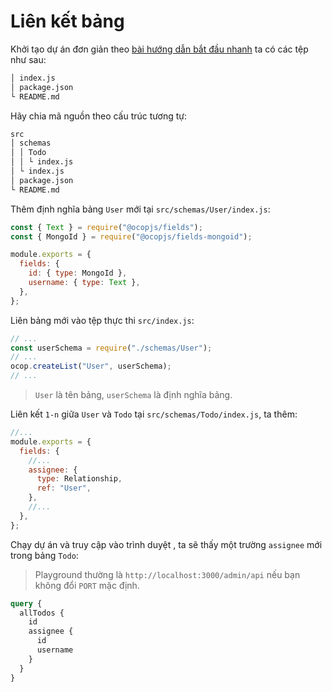 # Liên kết bảng

Khởi tạo dự án đơn giản theo [bài hướng dẫn bắt đầu nhanh](https://ocopee.com/open-source/ocopjs/tutorials/new-project) ta có các tệp như sau:

```sh
│ index.js
│ package.json
└ README.md
```

Hãy chia mã nguồn theo cấu trúc tương tự:

```sh
src
│ schemas
│ │ Todo
│ │ └ index.js
│ └ index.js
│ package.json
└ README.md
```

Thêm định nghĩa bảng `User` mới tại `src/schemas/User/index.js`:

```js
const { Text } = require("@ocopjs/fields");
const { MongoId } = require("@ocopjs/fields-mongoid");

module.exports = {
  fields: {
    id: { type: MongoId },
    username: { type: Text },
  },
};
```

Liên bảng mới vào tệp thực thi `src/index.js`:

```js
// ...
const userSchema = require("./schemas/User");
// ...
ocop.createList("User", userSchema);
// ...
```

> `User` là tên bảng, `userSchema` là định nghĩa bảng.

Liên kết `1-n` giữa `User` và `Todo` tại `src/schemas/Todo/index.js`, ta thêm:

```js
//...
module.exports = {
  fields: {
    //...
    assignee: {
      type: Relationship,
      ref: "User",
    },
    //...
  },
};
```

Chạy dự án và truy cập vào trình duyệt , ta sẽ thấy một trường `assignee` mới trong bảng `Todo`:

> Playground thường là `http://localhost:3000/admin/api` nếu bạn không đổi `PORT` mặc định.

```graphql
query {
  allTodos {
    id
    assignee {
      id
      username
    }
  }
}
```
